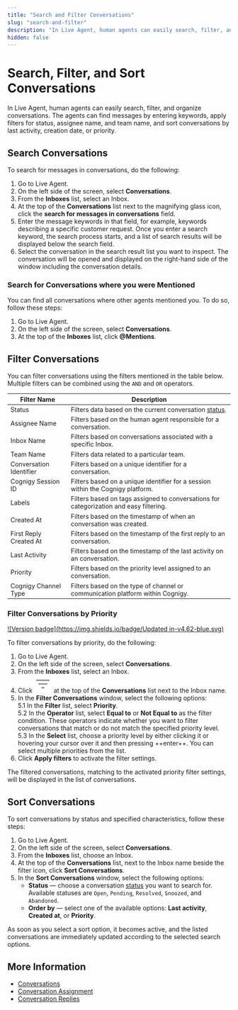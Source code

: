 ```yaml
---
title: "Search and Filter Conversations"
slug: "search-and-filter"
description: "In Live Agent, human agents can easily search, filter, and organize conversations. The agents can find messages by entering keywords, apply filters for status, assignee name, and team name, and sort conversations by last activity, creation date, or priority."
hidden: false
---
```


# Search, Filter, and Sort Conversations

In Live Agent, human agents can easily search, filter, and organize conversations.
The agents can find messages by entering keywords,
apply filters for status, assignee name, and team name,
and sort conversations by last activity, creation date, or priority.

## Search Conversations 

To search for messages in conversations, do the following:

1. Go to Live Agent.
2. On the left side of the screen, select **Conversations**.
3. From the **Inboxes** list, select an Inbox.
4. At the top of the **Conversations** list next to the magnifying glass icon, click the **search for messages in conversations** field.
5. Enter the message keywords in that field, for example, keywords describing a specific customer request. Once you enter a search keyword, the search process starts, and a list of search results will be displayed below the search field.
6. Select the conversation in the search result list you want to inspect. The conversation will be opened and displayed on the right-hand side of the window including the conversation details. 

### Search for Conversations where you were Mentioned

You can find all conversations where other agents mentioned you. To do so, follow these steps:

1. Go to Live Agent.
2. On the left side of the screen, select **Conversations**.
3. At the top of the **Inboxes** list, click **@Mentions**.

## Filter Conversations

You can filter conversations using the filters mentioned in the table below. Multiple filters can be combined using the `AND` and `OR` operators.

| Filter Name             | Description                                                                                  |
|-------------------------|----------------------------------------------------------------------------------------------|
| Status                  | Filters data based on the current conversation [status](overview.md#conversation-lifecycle). |
| Assignee Name           | Filters based on the human agent responsible for a conversation.                             |
| Inbox Name              | Filters based on conversations associated with a specific Inbox.                             |
| Team Name               | Filters data related to a particular team.                                                   |
| Conversation Identifier | Filters based on a unique identifier for a conversation.                                     |
| Cognigy Session ID      | Filters based on a unique identifier for a session within the Cognigy platform.              |
| Labels                  | Filters based on tags assigned to conversations for categorization and easy filtering.       |
| Created At              | Filters based on the timestamp of when an conversation was created.                          |
| First Reply Created At  | Filters based on the timestamp of the first reply to an conversation.                        |
| Last Activity           | Filters based on the timestamp of the last activity on an conversation.                      |
| Priority                | Filters based on the priority level assigned to an conversation.                             |
| Cognigy Channel Type    | Filters based on the type of channel or communication platform within Cognigy.               |

### Filter Conversations by Priority

[![Version badge](https://img.shields.io/badge/Updated in-v4.62-blue.svg)](../../release-notes/4.62.md)

To filter conversations by priority, do the following:

1. Go to Live Agent.
2. On the left side of the screen, select **Conversations**.
3. From the **Inboxes** list, select an Inbox.
4. Click ![filter](../../_assets/icons/filter.svg) at the top of the **Conversations** list next to the Inbox name.
5. In the **Filter Conversations** window, select the following options:<br>
    5.1 In the **Filter** list, select **Priority**.<br>
    5.2 In the **Operator** list, select **Equal to** or **Not Equal to** as the filter condition. These operators indicate whether you want to filter conversations that match or do not match the specified priority level.<br>
    5.3 In the **Select** list, choose a priority level by either clicking it or hovering your cursor over it and then pressing ++enter++. You can select multiple priorities from the list.<br> 
6. Click **Apply filters** to activate the filter settings.

The filtered conversations, matching to the activated priority filter settings, will be displayed in the list of conversations.

## Sort Conversations

To sort conversations by status and specified characteristics, follow these steps:

1. Go to Live Agent.
2. On the left side of the screen, select **Conversations**.
3. From the **Inboxes** list, choose an Inbox.
4. At the top of the **Conversations** list, next to the Inbox name beside the filter icon, click **Sort Conversations**.
5. In the **Sort Conversations** window, select the following options:
    - **Status** — choose a conversation [status](overview.md#conversation-lifecycle) you want to search for. Available statuses are `Open`, `Pending`, `Resolved`, `Snoozed`, and `Abandoned`.<br>
    - **Order by** — select one of the available options: **Last activity**, **Created at**, or **Priority**.<br>

As soon as you select a sort option, it becomes active, and the listed conversations are immediately updated according to the selected search options.

## More Information

- [Conversations](overview.md)
- [Conversation Assignment](assign-conversations.md)
- [Conversation Replies](send-reply.md)